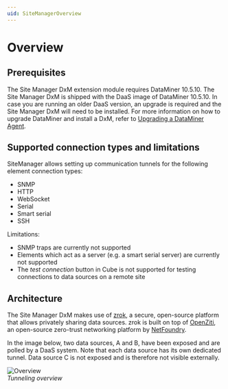 ```yaml
---
uid: SiteManagerOverview
---
```


# Overview

## Prerequisites

The Site Manager DxM extension module requires DataMiner 10.5.10. The Site Manager DxM is shipped with the DaaS image of DataMiner 10.5.10. In case you are running an older DaaS version, an upgrade is required and the Site Manager DxM will need to be installed. For more information on how to upgrade DataMiner and install a DxM, refer to [Upgrading a DataMiner Agent](xef:Upgrading_a_DataMiner_Agent).

## Supported connection types and limitations

SiteManager allows setting up communication tunnels for the following element connection types:

- SNMP
- HTTP
- WebSocket
- Serial
- Smart serial
- SSH

Limitations:

- SNMP traps are currently not supported
- Elements which act as a server (e.g. a smart serial server) are currently not supported
- The *test connection* button in Cube is not supported for testing connections to data sources on a remote site

## Architecture

The Site Manager DxM makes use of [zrok](https://zrok.io/), a secure, open-source platform that allows privately sharing data sources. zrok is built on top of [OpenZiti](https://openziti.io/), an open-source zero-trust networking platform by [NetFoundry](https://netfoundry.io/).

In the image below, two data sources, A and B, have been exposed and are polled by a DaaS system.
Note that each data source has its own dedicated tunnel. Data source C is not exposed and is therefore not visible externally.

![Overview](~/dataminer/images/SiteManagerOverview.png)<br>*Tunneling overview*
